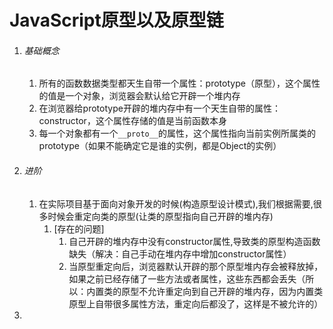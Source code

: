 # JavaScript原型以及原型链

1. ###### 基础概念

   1. 所有的函数数据类型都天生自带一个属性：prototype（原型），这个属性的值是一个对象，浏览器会默认给它开辟一个堆内存
   2. 在浏览器给prototype开辟的堆内存中有一个天生自带的属性：constructor，这个属性存储的值是当前函数本身
   3. 每一个对象都有一个`__proto__`的属性，这个属性指向当前实例所属类的prototype（如果不能确定它是谁的实例，都是Object的实例）

2. ###### 进阶

   1. 在实际项目基于面向对象开发的时候(构造原型设计模式),我们根据需要,很多时候会重定向类的原型(让类的原型指向自己开辟的堆内存)
      1. [存在的问题]
         1. 自己开辟的堆内存中没有constructor属性,导致类的原型构造函数缺失（解决：自己手动在堆内存中增加constructor属性）
         2. 当原型重定向后，浏览器默认开辟的那个原型堆内存会被释放掉，如果之前已经存储了一些方法或者属性，这些东西都会丢失（所以：内置类的原型不允许重定向到自己开辟的堆内存，因为内置类原型上自带很多属性方法，重定向后都没了，这样是不被允许的）
            

3. 